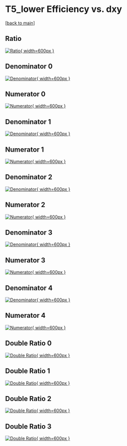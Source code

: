 # T5_lower Efficiency vs. dxy

[[back to main](./)]



## Ratio

[![Ratio](../mtv/var/T5_lower_base_0_-1_eff_dxy.png){ width=600px }](../mtv/var/T5_lower_base_0_-1_eff_dxy.pdf)

## Denominator 0

[![Denominator](../mtv/den/T5_lower_base_0_-1_eff_dxy_den0.png){ width=600px }](../mtv/den/T5_lower_base_0_-1_eff_dxy_den0.pdf)

## Numerator 0

[![Numerator](../mtv/num/T5_lower_base_0_-1_eff_dxy_num0.png){ width=600px }](../mtv/num/T5_lower_base_0_-1_eff_dxy_num0.pdf)

## Denominator 1

[![Denominator](../mtv/den/T5_lower_base_0_-1_eff_dxy_den1.png){ width=600px }](../mtv/den/T5_lower_base_0_-1_eff_dxy_den1.pdf)

## Numerator 1

[![Numerator](../mtv/num/T5_lower_base_0_-1_eff_dxy_num1.png){ width=600px }](../mtv/num/T5_lower_base_0_-1_eff_dxy_num1.pdf)

## Denominator 2

[![Denominator](../mtv/den/T5_lower_base_0_-1_eff_dxy_den2.png){ width=600px }](../mtv/den/T5_lower_base_0_-1_eff_dxy_den2.pdf)

## Numerator 2

[![Numerator](../mtv/num/T5_lower_base_0_-1_eff_dxy_num2.png){ width=600px }](../mtv/num/T5_lower_base_0_-1_eff_dxy_num2.pdf)

## Denominator 3

[![Denominator](../mtv/den/T5_lower_base_0_-1_eff_dxy_den3.png){ width=600px }](../mtv/den/T5_lower_base_0_-1_eff_dxy_den3.pdf)

## Numerator 3

[![Numerator](../mtv/num/T5_lower_base_0_-1_eff_dxy_num3.png){ width=600px }](../mtv/num/T5_lower_base_0_-1_eff_dxy_num3.pdf)

## Denominator 4

[![Denominator](../mtv/den/T5_lower_base_0_-1_eff_dxy_den4.png){ width=600px }](../mtv/den/T5_lower_base_0_-1_eff_dxy_den4.pdf)

## Numerator 4

[![Numerator](../mtv/num/T5_lower_base_0_-1_eff_dxy_num4.png){ width=600px }](../mtv/num/T5_lower_base_0_-1_eff_dxy_num4.pdf)

## Double Ratio 0

[![Double Ratio](../mtv/ratio/T5_lower_base_0_-1_eff_dxy_ratio0.png){ width=600px }](../mtv/ratio/T5_lower_base_0_-1_eff_dxy_ratio0.pdf)

## Double Ratio 1

[![Double Ratio](../mtv/ratio/T5_lower_base_0_-1_eff_dxy_ratio1.png){ width=600px }](../mtv/ratio/T5_lower_base_0_-1_eff_dxy_ratio1.pdf)

## Double Ratio 2

[![Double Ratio](../mtv/ratio/T5_lower_base_0_-1_eff_dxy_ratio2.png){ width=600px }](../mtv/ratio/T5_lower_base_0_-1_eff_dxy_ratio2.pdf)

## Double Ratio 3

[![Double Ratio](../mtv/ratio/T5_lower_base_0_-1_eff_dxy_ratio3.png){ width=600px }](../mtv/ratio/T5_lower_base_0_-1_eff_dxy_ratio3.pdf)

